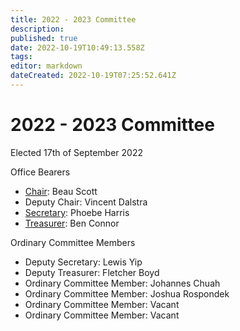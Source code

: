 ```yaml
---
title: 2022 - 2023 Committee
description: 
published: true
date: 2022-10-19T10:49:13.558Z
tags: 
editor: markdown
dateCreated: 2022-10-19T07:25:52.641Z
---
```


# 2022 - 2023 Committee

Elected 17th of September 2022

Office Bearers

-   [Chair](Chairperson): Beau Scott
-   Deputy Chair: Vincent Dalstra
-   [Secretary](Secretary): Phoebe Harris
-   [Treasurer](Treasurer): Ben Connor

Ordinary Committee Members

-   Deputy Secretary: Lewis Yip
-   Deputy Treasurer: Fletcher Boyd
-   Ordinary Committee Member: Johannes Chuah
-   Ordinary Committee Member: Joshua Rospondek
-   Ordinary Committee Member: Vacant
-   Ordinary Committee Member: Vacant
